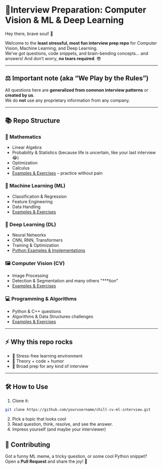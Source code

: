 # 🎉Interview Preparation: Computer Vision & ML & Deep Learning

Hey there, brave soul! 👋

Welcome to the **least stressful, most fun interview prep repo** for Computer Vision, Machine Learning, and Deep Learning.  
We’ve got questions, code snippets, and brain-bending concepts… and answers! And don’t worry, **no tears required**. 😎

---

## ⚖️ Important note (aka “We Play by the Rules”)

All questions here are **generalized from common interview patterns** or **created by us**.  
We do **not** use any proprietary information from any company.

---

## 📚 Repo Structure

### 🧮 Mathematics
- Linear Algebra
- Probability & Statistics (because life is uncertain, like your last interview 😂)
- Optimization
- Calculus
- [Examples & Exercises](math/) – practice without pain

### 🤖 Machine Learning (ML)
- Classification & Regression
- Feature Engineering
- Data Handling
- [Examples & Exercises](ml/)

### 🧠 Deep Learning (DL)
- Neural Networks
- CNN, RNN, Transformers
- Training & Optimization
- [Python Examples & Implementations](dl/)

### 🖼️ Computer Vision (CV)
- Image Processing
- Detection & Segmentation and many others "***tion"
- [Examples & Exercises](cv/)

### 💻 Programming & Algorithms
- Python & C++ questions 
- Algorithms & Data Structures challenges 
- [Examples & Exercises](coding/)

---

## ⚡ Why this repo rocks

- 🧘 Stress-free learning environment  
- 🥳 Theory + code + humor  
- 🤯 Broad prep for any kind of interview

---

## 🛠️ How to Use 

1. Clone it:  
```bash
git clone https://github.com/yourusername/chill-cv-ml-interview.git
```
2. Pick a topic that looks cool
3. Read question, think, resolve, and see the answer.
4. Impress yourself (and maybe your interviewer)

## 🤝 Contributing

Got a funny ML meme, a tricky question, or some cool Python snippet?
Open a **Pull Request** and share the joy! 🎉
